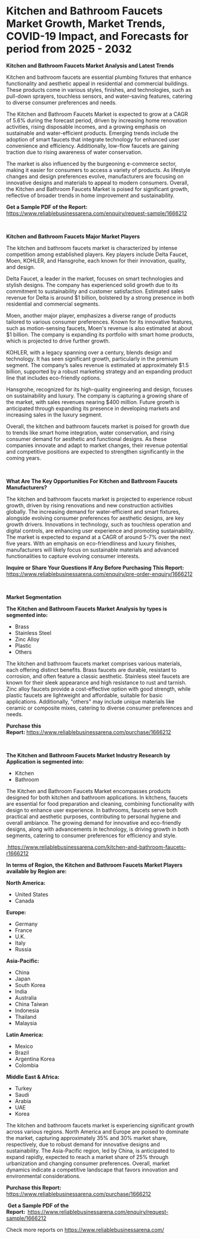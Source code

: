 <p><h1>Kitchen and Bathroom Faucets Market Growth, Market Trends, COVID-19 Impact, and Forecasts for period from 2025 - 2032</h1></p><p><strong>Kitchen and Bathroom Faucets Market Analysis and Latest Trends</strong></p>
<p><p>Kitchen and bathroom faucets are essential plumbing fixtures that enhance functionality and aesthetic appeal in residential and commercial buildings. These products come in various styles, finishes, and technologies, such as pull-down sprayers, touchless sensors, and water-saving features, catering to diverse consumer preferences and needs.</p><p>The Kitchen and Bathroom Faucets Market is expected to grow at a CAGR of 5.6% during the forecast period, driven by increasing home renovation activities, rising disposable incomes, and a growing emphasis on sustainable and water-efficient products. Emerging trends include the adoption of smart faucets that integrate technology for enhanced user convenience and efficiency. Additionally, low-flow faucets are gaining traction due to rising awareness of water conservation.</p><p>The market is also influenced by the burgeoning e-commerce sector, making it easier for consumers to access a variety of products. As lifestyle changes and design preferences evolve, manufacturers are focusing on innovative designs and materials to appeal to modern consumers. Overall, the Kitchen and Bathroom Faucets Market is poised for significant growth, reflective of broader trends in home improvement and sustainability.</p></p>
<p><strong>Get a Sample PDF of the Report:&nbsp;</strong> <a href="https://www.reliablebusinessarena.com/enquiry/request-sample/1666212?utm_campaign=3138&utm_medium=2&utm_source=Github&utm_content=ia&utm_term=04042025&utm_id=kitchen-and-bathroom-faucets">https://www.reliablebusinessarena.com/enquiry/request-sample/1666212</a></p>
<p>&nbsp;</p>
<p><strong>Kitchen and Bathroom Faucets Major Market Players</strong></p>
<p><p>The kitchen and bathroom faucets market is characterized by intense competition among established players. Key players include Delta Faucet, Moen, KOHLER, and Hansgrohe, each known for their innovation, quality, and design.</p><p>Delta Faucet, a leader in the market, focuses on smart technologies and stylish designs. The company has experienced solid growth due to its commitment to sustainability and customer satisfaction. Estimated sales revenue for Delta is around $1 billion, bolstered by a strong presence in both residential and commercial segments.</p><p>Moen, another major player, emphasizes a diverse range of products tailored to various consumer preferences. Known for its innovative features, such as motion-sensing faucets, Moen's revenue is also estimated at about $1 billion. The company is expanding its portfolio with smart home products, which is projected to drive further growth.</p><p>KOHLER, with a legacy spanning over a century, blends design and technology. It has seen significant growth, particularly in the premium segment. The company’s sales revenue is estimated at approximately $1.5 billion, supported by a robust marketing strategy and an expanding product line that includes eco-friendly options.</p><p>Hansgrohe, recognized for its high-quality engineering and design, focuses on sustainability and luxury. The company is capturing a growing share of the market, with sales revenues nearing $400 million. Future growth is anticipated through expanding its presence in developing markets and increasing sales in the luxury segment.</p><p>Overall, the kitchen and bathroom faucets market is poised for growth due to trends like smart home integration, water conservation, and rising consumer demand for aesthetic and functional designs. As these companies innovate and adapt to market changes, their revenue potential and competitive positions are expected to strengthen significantly in the coming years.</p></p>
<p>&nbsp;</p>
<p><strong>What Are The Key Opportunities For Kitchen and Bathroom Faucets Manufacturers?</strong></p>
<p><p>The kitchen and bathroom faucets market is projected to experience robust growth, driven by rising renovations and new construction activities globally. The increasing demand for water-efficient and smart fixtures, alongside evolving consumer preferences for aesthetic designs, are key growth drivers. Innovations in technology, such as touchless operation and digital controls, are enhancing user experience and promoting sustainability. The market is expected to expand at a CAGR of around 5-7% over the next five years. With an emphasis on eco-friendliness and luxury finishes, manufacturers will likely focus on sustainable materials and advanced functionalities to capture evolving consumer interests.</p></p>
<p><strong>Inquire or Share Your Questions If Any Before Purchasing This Report:</strong> <a href="https://www.reliablebusinessarena.com/enquiry/pre-order-enquiry/1666212?utm_campaign=3138&utm_medium=2&utm_source=Github&utm_content=ia&utm_term=04042025&utm_id=kitchen-and-bathroom-faucets">https://www.reliablebusinessarena.com/enquiry/pre-order-enquiry/1666212</a></p>
<p>&nbsp;</p>
<p><strong>Market Segmentation</strong></p>
<p><strong>The Kitchen and Bathroom Faucets Market Analysis by types is segmented into:</strong></p>
<p><ul><li>Brass</li><li>Stainless Steel</li><li>Zinc Alloy</li><li>Plastic</li><li>Others</li></ul></p>
<p><p>The kitchen and bathroom faucets market comprises various materials, each offering distinct benefits. Brass faucets are durable, resistant to corrosion, and often feature a classic aesthetic. Stainless steel faucets are known for their sleek appearance and high resistance to rust and tarnish. Zinc alloy faucets provide a cost-effective option with good strength, while plastic faucets are lightweight and affordable, suitable for basic applications. Additionally, "others" may include unique materials like ceramic or composite mixes, catering to diverse consumer preferences and needs.</p></p>
<p><strong>Purchase this Report:&nbsp;</strong><a href="https://www.reliablebusinessarena.com/purchase/1666212?utm_campaign=3138&utm_medium=2&utm_source=Github&utm_content=ia&utm_term=04042025&utm_id=kitchen-and-bathroom-faucets">https://www.reliablebusinessarena.com/purchase/1666212</a></p>
<p>&nbsp;</p>
<p><strong>The Kitchen and Bathroom Faucets Market Industry Research by Application is segmented into:</strong></p>
<p><ul><li>Kitchen</li><li>Bathroom</li></ul></p>
<p><p>The Kitchen and Bathroom Faucets Market encompasses products designed for both kitchen and bathroom applications. In kitchens, faucets are essential for food preparation and cleaning, combining functionality with design to enhance user experience. In bathrooms, faucets serve both practical and aesthetic purposes, contributing to personal hygiene and overall ambiance. The growing demand for innovative and eco-friendly designs, along with advancements in technology, is driving growth in both segments, catering to consumer preferences for efficiency and style.</p></p>
<p><a href="https://www.reliablebusinessarena.com/kitchen-and-bathroom-faucets-r1666212?utm_campaign=3138&utm_medium=2&utm_source=Github&utm_content=ia&utm_term=04042025&utm_id=kitchen-and-bathroom-faucets">&nbsp;https://www.reliablebusinessarena.com/kitchen-and-bathroom-faucets-r1666212</a></p>
<p><strong>In terms of Region, the Kitchen and Bathroom Faucets Market Players available by Region are:</strong></p>
<p>
    <p> <strong> North America: </strong>
        <ul>
            <li>United States</li>
            <li>Canada</li>
        </ul>
        </p> 
    <p> <strong> Europe: </strong>
        <ul>
            <li>Germany</li>
            <li>France</li>
            <li>U.K.</li>
            <li>Italy</li>
            <li>Russia</li>
        </ul>
        </p> 
    <p> <strong> Asia-Pacific: </strong>
        <ul>
            <li>China</li>
            <li>Japan</li>
            <li>South Korea</li>
            <li>India</li>
            <li>Australia</li>
            <li>China Taiwan</li>
            <li>Indonesia</li>
            <li>Thailand</li>
            <li>Malaysia</li>
        </ul>
        </p> 
    <p> <strong> Latin America: </strong>
        <ul>
            <li>Mexico</li>
            <li>Brazil</li>
            <li>Argentina Korea</li>
            <li>Colombia</li>
        </ul>
        </p> 
    <p> <strong> Middle East & Africa: </strong>
        <ul>
            <li>Turkey</li>
            <li>Saudi</li>
            <li>Arabia</li>
            <li>UAE</li>
            <li>Korea</li>
        </ul>
    </p>
    </p>
<p><p>The kitchen and bathroom faucets market is experiencing significant growth across various regions. North America and Europe are poised to dominate the market, capturing approximately 35% and 30% market share, respectively, due to robust demand for innovative designs and sustainability. The Asia-Pacific region, led by China, is anticipated to expand rapidly, expected to reach a market share of 25% through urbanization and changing consumer preferences. Overall, market dynamics indicate a competitive landscape that favors innovation and environmental considerations.</p></p>
<p><strong>Purchase this Report: </strong><a href="https://www.reliablebusinessarena.com/purchase/1666212?utm_campaign=3138&utm_medium=2&utm_source=Github&utm_content=ia&utm_term=04042025&utm_id=kitchen-and-bathroom-faucets">https://www.reliablebusinessarena.com/purchase/1666212</a></p>
<p>&nbsp;<strong>Get a Sample PDF of the Report:&nbsp;&nbsp;</strong><a href="https://www.reliablebusinessarena.com/enquiry/request-sample/1666212?utm_campaign=3138&utm_medium=2&utm_source=Github&utm_content=ia&utm_term=04042025&utm_id=kitchen-and-bathroom-faucets">https://www.reliablebusinessarena.com/enquiry/request-sample/1666212</a></p>
<p><strong></strong></p>
<p>Check more reports on <a href="https://www.reliablebusinessarena.com/?utm_campaign=3138&utm_medium=2&utm_source=Github&utm_content=ia&utm_term=04042025&utm_id=kitchen-and-bathroom-faucets">https://www.reliablebusinessarena.com/</a></p>